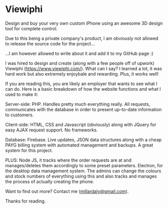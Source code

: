 # Viewiphi
Design and buy your very own custom iPhone using an awesome 3D design tool for complete control.

Due to this being a private company's product, I am obviously not allowed to release the source code for the project...

...I am however allowed to write about it and add it to my GitHub page :)

I was hired to design and create (along with a few people off of upwork) Viewiphi (https://www.viewiphi.com/). What can I say? I learned a lot, it was hard work but also extremely enjoybale and rewarding. Plus, it works well!

If you are reading this, you are likely an employer that wants to see what I can do. Here is a basic breakdown of how the website functions and what I used to make it:

Server-side: PHP. Handles pretty much everything really. All requests, communicates with the database in order to present up-to-date information to customers.

Client-side: HTML, CSS and Javascript (obviously) along with JQuery for easy AJAX request support. No frameworks.

Database: Firebase. Live updates, JSON data structures along with a cheap PAYG billing system with automated management and backups. A great system for this project.

PLUS: Node JS, it tracks where the order requests are at and manages/deletes them accordingly to some preset parameters.
      Electron, for the desktop data management system. The admins can change the colours and stock numbers of everything using this and also tracks and manages the process of actually creating the phone.
      
Want to find out more? Contact me (millardaly@gmail.com).

Thanks for reading.
